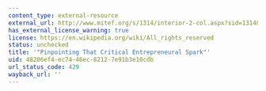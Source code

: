 ```yaml
---
content_type: external-resource
external_url: http://www.mitef.org/s/1314/interior-2-col.aspx?sid=1314&gid=5&pgid=5818
has_external_license_warning: true
license: https://en.wikipedia.org/wiki/All_rights_reserved
status: unchecked
title: '"Pinpointing That Critical Entrepreneural Spark"'
uid: 48206ef4-ec74-46ec-8212-7e91b3e10cdb
url_status_code: 429
wayback_url: ''
---
```

